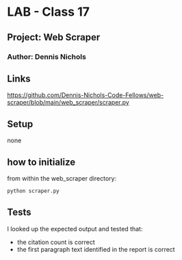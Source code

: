# LAB - Class 17

## Project: Web Scraper
### Author: Dennis Nichols

## Links

https://github.com/Dennis-Nichols-Code-Fellows/web-scraper/blob/main/web_scraper/scraper.py

## Setup
none

## how to initialize

from within the web_scraper directory:

```python
python scraper.py
```

## Tests

I looked up the expected output and tested that:
- the citation count is correct
- the first paragraph text identified in the report is correct

